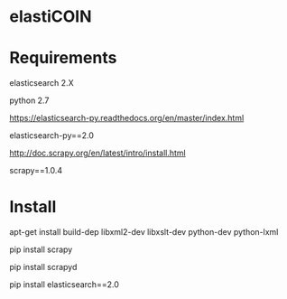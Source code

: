 # elastiCOIN


Requirements
============
elasticsearch 2.X

python 2.7
 
https://elasticsearch-py.readthedocs.org/en/master/index.html

elasticsearch-py==2.0


http://doc.scrapy.org/en/latest/intro/install.html

scrapy==1.0.4



Install
=======

apt-get install build-dep libxml2-dev libxslt-dev python-dev python-lxml

pip install scrapy

pip install scrapyd

pip install elasticsearch==2.0
